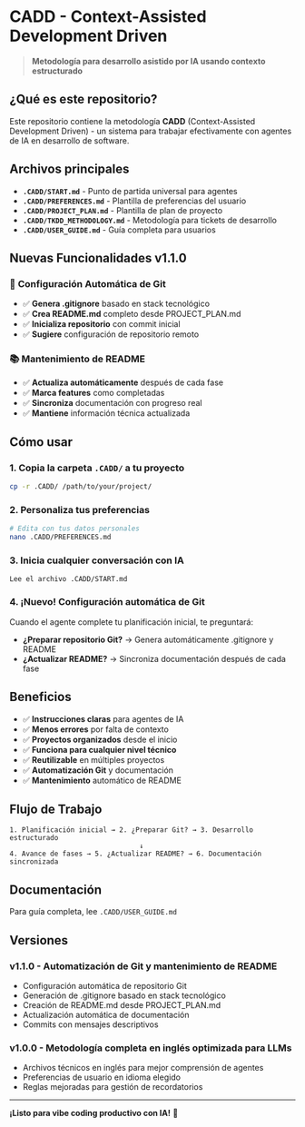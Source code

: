 # CADD - Context-Assisted Development Driven

> **Metodología para desarrollo asistido por IA usando contexto estructurado**

## ¿Qué es este repositorio?

Este repositorio contiene la metodología **CADD** (Context-Assisted Development Driven) - un sistema para trabajar efectivamente con agentes de IA en desarrollo de software.

## Archivos principales

- **`.CADD/START.md`** - Punto de partida universal para agentes
- **`.CADD/PREFERENCES.md`** - Plantilla de preferencias del usuario
- **`.CADD/PROJECT_PLAN.md`** - Plantilla de plan de proyecto
- **`.CADD/TKDD_METHODOLOGY.md`** - Metodología para tickets de desarrollo
- **`.CADD/USER_GUIDE.md`** - Guía completa para usuarios

## Nuevas Funcionalidades v1.1.0

### 🔧 **Configuración Automática de Git**
- ✅ **Genera .gitignore** basado en stack tecnológico
- ✅ **Crea README.md** completo desde PROJECT_PLAN.md
- ✅ **Inicializa repositorio** con commit inicial
- ✅ **Sugiere** configuración de repositorio remoto

### 📚 **Mantenimiento de README**
- ✅ **Actualiza automáticamente** después de cada fase
- ✅ **Marca features** como completadas
- ✅ **Sincroniza** documentación con progreso real
- ✅ **Mantiene** información técnica actualizada

## Cómo usar

### 1. Copia la carpeta `.CADD/` a tu proyecto
```bash
cp -r .CADD/ /path/to/your/project/
```

### 2. Personaliza tus preferencias
```bash
# Edita con tus datos personales
nano .CADD/PREFERENCES.md
```

### 3. Inicia cualquier conversación con IA
```
Lee el archivo .CADD/START.md
```

### 4. ¡Nuevo! Configuración automática de Git
Cuando el agente complete tu planificación inicial, te preguntará:
- **¿Preparar repositorio Git?** → Genera automáticamente .gitignore y README
- **¿Actualizar README?** → Sincroniza documentación después de cada fase

## Beneficios

- ✅ **Instrucciones claras** para agentes de IA
- ✅ **Menos errores** por falta de contexto
- ✅ **Proyectos organizados** desde el inicio
- ✅ **Funciona para cualquier nivel técnico**
- ✅ **Reutilizable** en múltiples proyectos
- ✅ **Automatización Git** y documentación
- ✅ **Mantenimiento** automático de README

## Flujo de Trabajo

```
1. Planificación inicial → 2. ¿Preparar Git? → 3. Desarrollo estructurado
                                ↓
4. Avance de fases → 5. ¿Actualizar README? → 6. Documentación sincronizada
```

## Documentación

Para guía completa, lee `.CADD/USER_GUIDE.md`

## Versiones

### **v1.1.0** - Automatización de Git y mantenimiento de README
- Configuración automática de repositorio Git
- Generación de .gitignore basado en stack tecnológico  
- Creación de README.md desde PROJECT_PLAN.md
- Actualización automática de documentación
- Commits con mensajes descriptivos

### **v1.0.0** - Metodología completa en inglés optimizada para LLMs
- Archivos técnicos en inglés para mejor comprensión de agentes
- Preferencias de usuario en idioma elegido
- Reglas mejoradas para gestión de recordatorios

---

**¡Listo para vibe coding productivo con IA!** 🚀 